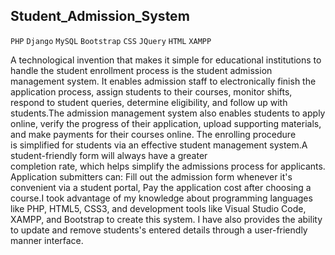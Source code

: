 ## Student_Admission_System
`PHP` `Django` `MySQL` `Bootstrap` `CSS` `JQuery` `HTML` `XAMPP` 

 
A technological invention that makes it simple for educational institutions to handle the student enrollment
process is the student admission management system. It enables admission staff to electronically finish the 
application process, assign students to their courses, monitor shifts, respond to student queries, determine eligibility, 
and follow up with students.The admission management system also enables students to apply online, verify the progress
of their application, upload supporting materials, and make payments for their courses online. The enrolling procedure  
is simplified for students via an effective student management system.A student-friendly form will always have a greater   
completion rate, which helps simplify the admissions process for applicants. Application submitters can: Fill out the admission 
form whenever it's convenient via a student portal, Pay the application cost after choosing a course.I took advantage of my 
knowledge about programming languages like PHP, HTML5, CSS3, and development tools like Visual Studio Code, XAMPP, and Bootstrap 
to create this system. I have also provides the ability to update and remove students's entered details through a user-friendly manner interface.  

